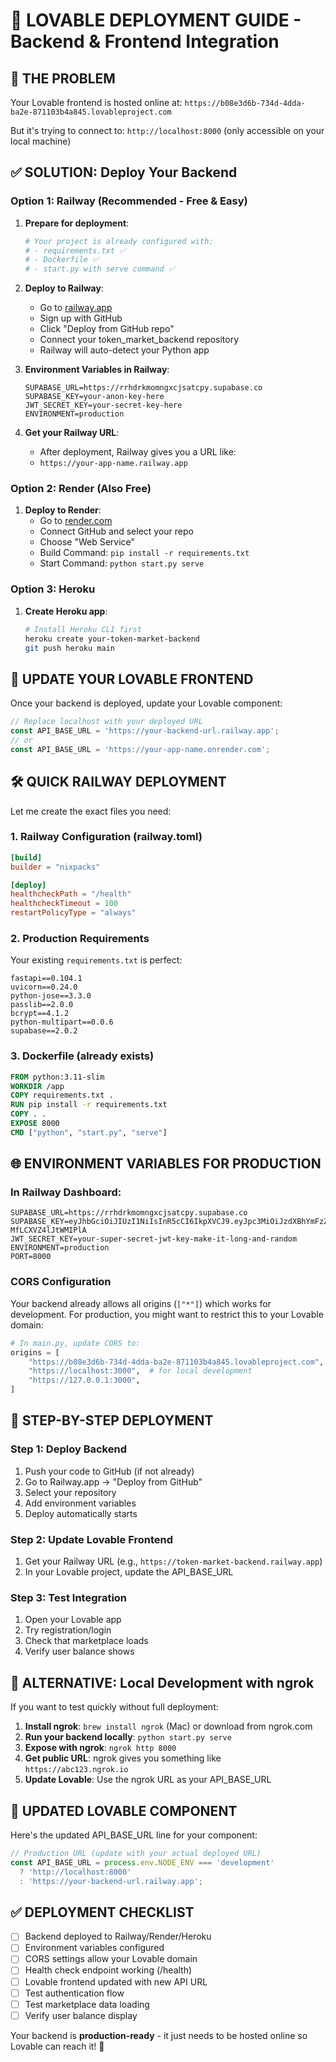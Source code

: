 # 🚀 LOVABLE DEPLOYMENT GUIDE - Backend & Frontend Integration

## 🎯 THE PROBLEM
Your Lovable frontend is hosted online at:
`https://b08e3d6b-734d-4dda-ba2e-871103b4a845.lovableproject.com`

But it's trying to connect to:
`http://localhost:8000` (only accessible on your local machine)

## ✅ SOLUTION: Deploy Your Backend

### Option 1: Railway (Recommended - Free & Easy)

1. **Prepare for deployment**:
   ```bash
   # Your project is already configured with:
   # - requirements.txt ✅
   # - Dockerfile ✅ 
   # - start.py with serve command ✅
   ```

2. **Deploy to Railway**:
   - Go to [railway.app](https://railway.app)
   - Sign up with GitHub
   - Click "Deploy from GitHub repo"
   - Connect your token_market_backend repository
   - Railway will auto-detect your Python app

3. **Environment Variables in Railway**:
   ```
   SUPABASE_URL=https://rrhdrkmomngxcjsatcpy.supabase.co
   SUPABASE_KEY=your-anon-key-here
   JWT_SECRET_KEY=your-secret-key-here
   ENVIRONMENT=production
   ```

4. **Get your Railway URL**:
   - After deployment, Railway gives you a URL like:
   - `https://your-app-name.railway.app`

### Option 2: Render (Also Free)

1. **Deploy to Render**:
   - Go to [render.com](https://render.com)
   - Connect GitHub and select your repo
   - Choose "Web Service"
   - Build Command: `pip install -r requirements.txt`
   - Start Command: `python start.py serve`

### Option 3: Heroku

1. **Create Heroku app**:
   ```bash
   # Install Heroku CLI first
   heroku create your-token-market-backend
   git push heroku main
   ```

## 🔧 UPDATE YOUR LOVABLE FRONTEND

Once your backend is deployed, update your Lovable component:

```typescript
// Replace localhost with your deployed URL
const API_BASE_URL = 'https://your-backend-url.railway.app';
// or
const API_BASE_URL = 'https://your-app-name.onrender.com';
```

## 🛠️ QUICK RAILWAY DEPLOYMENT

Let me create the exact files you need:

### 1. Railway Configuration (railway.toml)
```toml
[build]
builder = "nixpacks"

[deploy]
healthcheckPath = "/health"
healthcheckTimeout = 100
restartPolicyType = "always"
```

### 2. Production Requirements
Your existing `requirements.txt` is perfect:
```
fastapi==0.104.1
uvicorn==0.24.0
python-jose==3.3.0
passlib==2.0.0
bcrypt==4.1.2
python-multipart==0.0.6
supabase==2.0.2
```

### 3. Dockerfile (already exists)
```dockerfile
FROM python:3.11-slim
WORKDIR /app
COPY requirements.txt .
RUN pip install -r requirements.txt
COPY . .
EXPOSE 8000
CMD ["python", "start.py", "serve"]
```

## 🌐 ENVIRONMENT VARIABLES FOR PRODUCTION

### In Railway Dashboard:
```
SUPABASE_URL=https://rrhdrkmomngxcjsatcpy.supabase.co
SUPABASE_KEY=eyJhbGciOiJIUzI1NiIsInR5cCI6IkpXVCJ9.eyJpc3MiOiJzdXBhYmFzZSIsInJlZiI6InJyaGRya21vbW5neGNqc2F0Y3B5Iiwicm9sZSI6ImFub24iLCJpYXQiOjE3MzU0MDQwODUsImV4cCI6MjA1MDk4MDA4NX0.yLnx5vQyZ49vwLlT1mKS_DGx1-MfLCXVZ4lJtWMIPlA
JWT_SECRET_KEY=your-super-secret-jwt-key-make-it-long-and-random
ENVIRONMENT=production
PORT=8000
```

### CORS Configuration
Your backend already allows all origins (`["*"]`) which works for development. For production, you might want to restrict this to your Lovable domain:

```python
# In main.py, update CORS to:
origins = [
    "https://b08e3d6b-734d-4dda-ba2e-871103b4a845.lovableproject.com",
    "https://localhost:3000",  # for local development
    "https://127.0.0.1:3000",
]
```

## 📱 STEP-BY-STEP DEPLOYMENT

### Step 1: Deploy Backend
1. Push your code to GitHub (if not already)
2. Go to Railway.app → "Deploy from GitHub"
3. Select your repository
4. Add environment variables
5. Deploy automatically starts

### Step 2: Update Lovable Frontend
1. Get your Railway URL (e.g., `https://token-market-backend.railway.app`)
2. In your Lovable project, update the API_BASE_URL

### Step 3: Test Integration
1. Open your Lovable app
2. Try registration/login
3. Check that marketplace loads
4. Verify user balance shows

## 🎯 ALTERNATIVE: Local Development with ngrok

If you want to test quickly without full deployment:

1. **Install ngrok**: `brew install ngrok` (Mac) or download from ngrok.com
2. **Run your backend locally**: `python start.py serve`
3. **Expose with ngrok**: `ngrok http 8000`
4. **Get public URL**: ngrok gives you something like `https://abc123.ngrok.io`
5. **Update Lovable**: Use the ngrok URL as your API_BASE_URL

## 🔧 UPDATED LOVABLE COMPONENT

Here's the updated API_BASE_URL line for your component:

```typescript
// Production URL (update with your actual deployed URL)
const API_BASE_URL = process.env.NODE_ENV === 'development' 
  ? 'http://localhost:8000' 
  : 'https://your-backend-url.railway.app';
```

## ✅ DEPLOYMENT CHECKLIST

- [ ] Backend deployed to Railway/Render/Heroku
- [ ] Environment variables configured
- [ ] CORS settings allow your Lovable domain
- [ ] Health check endpoint working (/health)
- [ ] Lovable frontend updated with new API URL
- [ ] Test authentication flow
- [ ] Test marketplace data loading
- [ ] Verify user balance display

Your backend is **production-ready** - it just needs to be hosted online so Lovable can reach it! 🚀
